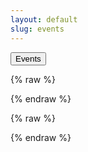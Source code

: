 ```yaml
---
layout: default
slug: events
---
```


<button id="triggerWorkflow">Events</button>

{% raw %}
<script>
document.getElementById('triggerWorkflow').addEventListener('click', () => {
  // Configuration Variables
  const owner = 'marioseixas';
  const repo = 'marioseixas.github.io';
  const workflow_id = 'jekyll.yml'; // Can also be the workflow ID number
  const ref = 'main';

  // Base64-encoded Personal Access Token
  const encodedPAT = 'Z2hwX2pWNkxJSExKOFlUeHc4azQxSDVZT3hNNkhtTDMycDBEUmVKRg=='; // Example Base64 string

  // Decode the Base64-encoded PAT
  const personalAccessToken = atob(encodedPAT);

  const url = `https://api.github.com/repos/${owner}/${repo}/actions/workflows/${workflow_id}/dispatches`;

  const data = {
    ref: ref
    // Include inputs here if your workflow requires them
  };

  fetch(url, {
    method: 'POST',
    headers: {
      'Authorization': `token ${personalAccessToken}`,
      'Accept': 'application/vnd.github.v3+json',
      'Content-Type': 'application/json'
    },
    body: JSON.stringify(data)
  })
  .then(response => {
    if (response.status === 204) {
      alert('Workflow triggered successfully!');
    } else {
      response.json().then(data => {
        alert(`Failed to trigger workflow: ${data.message}`);
      });
    }
  })
  .catch(error => {
    console.error('Error:', error);
    alert('An error occurred while triggering the workflow.');
  });
});
</script>
{% endraw %}

<!-- Load FullCalendar Library -->
<script src="/assets/js/vendor/fullcalendar/index.global.min.js"></script>

{% raw %}
<script>
  document.addEventListener('DOMContentLoaded', function() {
    var calendarEl = document.getElementById('calendar');
    fetch('/assets/data/events.json')
      .then(response => response.json())
      .then(data => {
        var calendar = new FullCalendar.Calendar(calendarEl, {
          initialView: 'listMonth',
          events: data
        });
        calendar.render();
      })
      .catch(error => {
        console.error('Error loading events:', error);
      });
  });
</script>
{% endraw %}

<div id="calendar"></div>
